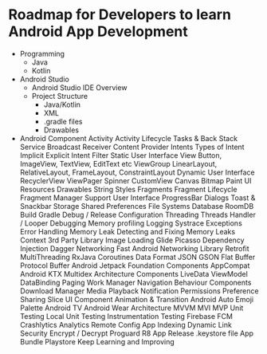 # Roadmap for Developers to learn Android App Development #

* Programming <br/>
  * Java <br/>
  * Kotlin <br/>
* Android Studio
  * Android Studio IDE Overview
  * Project Structure
    * Java/Kotlin
    * XML
    * .gradle files
    * Drawables
* Android Component
Activity
Activity Lifecycle
Tasks & Back Stack
Service
Broadcast Receiver
Content Provider
Intents
Types of Intent
Implicit
Explicit
Intent Filter
Static User Interface
View
Button, ImageView, TextView, EditText etc
ViewGroup
LinearLayout, RelativeLayout, FrameLayout, ConstraintLayout
Dynamic User Interface
RecyclerView
ViewPager
Spinner
CustomView
Canvas
Bitmap
Paint
UI Resources
Drawables
String
Styles
Fragments
Fragment Lifecycle
Fragment Manager
Support User Interface
ProgressBar
Dialogs
Toast & Snackbar
Storage
Shared Preferences
File Systems
Database
RoomDB
Build
Gradle
Debug / Release Configuration
Threading
Threads
Handler / Looper
Debugging
Memory profiling
Logging
Systrace
Exceptions
Error Handling
Memory Leak
Detecting and Fixing Memory Leaks
Context
3rd Party Library
Image Loading
Glide
Picasso
Dependency Injection
Dagger
Networking
Fast Android Networking Library
Retrofit
MultiThreading
RxJava
Coroutines
Data Format
JSON
GSON
Flat Buffer
Protocol Buffer
Android Jetpack
Foundation Components
AppCompat
Android KTX
Multidex
Architecture Components
LiveData
ViewModel
DataBinding
Paging
Work Manager
Navigation
Behaviour Components
Download Manager
Media Playback
Notification
Permissions
Preference
Sharing
Slice
UI Component
Animation & Transition
Android Auto
Emoji
Palette
Android TV
Android Wear
Architecture
MVVM
MVI
MVP
Unit Testing
Local Unit Testing
Instrumentation Testing
Firebase
FCM
Crashlytics
Analytics
Remote Config
App Indexing
Dynamic Link
Security
Encrypt / Decrypt
Proguard
R8
App Release
.keystore file
App Bundle
Playstore
Keep Learning and Improving
